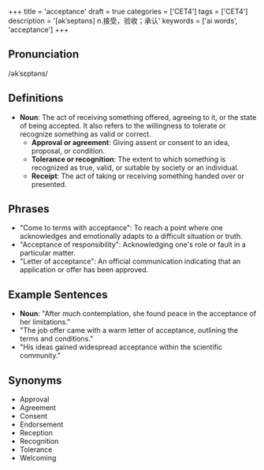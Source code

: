 +++
title = 'acceptance'
draft = true
categories = ['CET4']
tags = ['CET4']
description = '[əkˈseptəns] n.接受，验收；承认'
keywords = ['ai words', 'acceptance']
+++

## Pronunciation
/əkˈsɛptəns/

## Definitions
- **Noun**: The act of receiving something offered, agreeing to it, or the state of being accepted. It also refers to the willingness to tolerate or recognize something as valid or correct.
  - **Approval or agreement**: Giving assent or consent to an idea, proposal, or condition.
  - **Tolerance or recognition**: The extent to which something is recognized as true, valid, or suitable by society or an individual.
  - **Receipt**: The act of taking or receiving something handed over or presented.

## Phrases
- "Come to terms with acceptance": To reach a point where one acknowledges and emotionally adapts to a difficult situation or truth.
- "Acceptance of responsibility": Acknowledging one's role or fault in a particular matter.
- "Letter of acceptance": An official communication indicating that an application or offer has been approved.

## Example Sentences
- **Noun**: "After much contemplation, she found peace in the acceptance of her limitations."
- "The job offer came with a warm letter of acceptance, outlining the terms and conditions."
- "His ideas gained widespread acceptance within the scientific community."

## Synonyms
- Approval
- Agreement
- Consent
- Endorsement
- Reception
- Recognition
- Tolerance
- Welcoming
